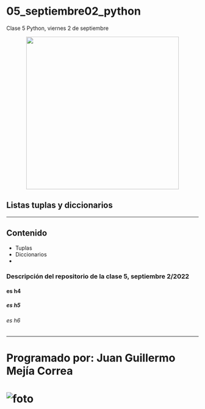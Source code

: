# 05_septiembre02_python
Clase 5 Python, viernes 2 de septiembre

<p align="center">
  <img src="https://images-na.ssl-images-amazon.com/images/I/71-7gkj8jqL.jpg" height="400" width="400">
</p>

## Listas tuplas y diccionarios

***
## Contenido
- Tuplas
- Diccionarios
- 

### Descripción del repositorio de la clase 5, septiembre 2/2022
#### es h4
##### es h5
###### es h6

***
# Programado por: Juan Guillermo Mejía Correa

# ![foto](https://images-na.ssl-images-amazon.com/images/I/71-7gkj8jqL.jpg)